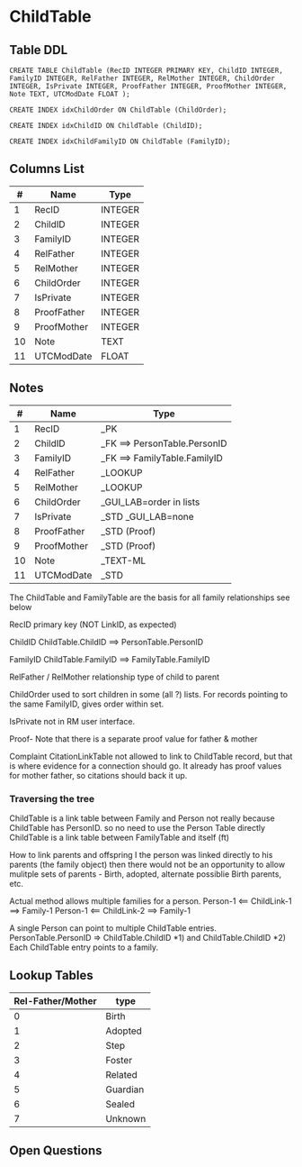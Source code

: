# ChildTable

## Table DDL

```
CREATE TABLE ChildTable (RecID INTEGER PRIMARY KEY, ChildID INTEGER, FamilyID INTEGER, RelFather INTEGER, RelMother INTEGER, ChildOrder INTEGER, IsPrivate INTEGER, ProofFather INTEGER, ProofMother INTEGER, Note TEXT, UTCModDate FLOAT );

CREATE INDEX idxChildOrder ON ChildTable (ChildOrder);

CREATE INDEX idxChildID ON ChildTable (ChildID);

CREATE INDEX idxChildFamilyID ON ChildTable (FamilyID);
```

## Columns List

| #   | Name        | Type    |
| --- | ----------- | ------- |
| 1   | RecID       | INTEGER |
| 2   | ChildID     | INTEGER |
| 3   | FamilyID    | INTEGER |
| 4   | RelFather   | INTEGER |
| 5   | RelMother   | INTEGER |
| 6   | ChildOrder  | INTEGER |
| 7   | IsPrivate   | INTEGER |
| 8   | ProofFather | INTEGER |
| 9   | ProofMother | INTEGER |
| 10  | Note        | TEXT    |
| 11  | UTCModDate  | FLOAT   |

## Notes

| #   | Name        | Type                         |
| --- | ----------- | ---------------------------- |
| 1   | RecID       | _PK                          |
| 2   | ChildID     | _FK ==> PersonTable.PersonID |
| 3   | FamilyID    | _FK ==> FamilyTable.FamilyID |
| 4   | RelFather   | _LOOKUP                      |
| 5   | RelMother   | _LOOKUP                      |
| 6   | ChildOrder  | _GUI_LAB=order in lists      |
| 7   | IsPrivate   | _STD _GUI_LAB=none           |
| 8   | ProofFather | _STD (Proof)                 |
| 9   | ProofMother | _STD (Proof)                 |
| 10  | Note        | _TEXT-ML                     |
| 11  | UTCModDate  | _STD                         |

The ChildTable and FamilyTable are the basis for all family relationships
see below


RecID       primary key (NOT LinkID, as expected)

ChildID     ChildTable.ChildID ==> PersonTable.PersonID

FamilyID    ChildTable.FamilyID ==> FamilyTable.FamilyID

RelFather / RelMother      relationship type of child to parent

ChildOrder    used to sort children in some (all ?) lists.
              For records pointing to the same FamilyID, gives order within set.

IsPrivate   not in RM user interface.

Proof- Note that there is a separate proof value for father & mother


Complaint
CitationLinkTable not allowed to link to ChildTable record, but that is where evidence for a connection should go.
It already has proof values for mother father, so citations should back it up.

### Traversing the tree

ChildTable is a link table between Family and Person
not really because ChildTable has PersonID. so no need to use the Person Table directly
ChildTable is a link table between FamilyTable and itself (ft)


How to link parents and offspring
I the person was linked directly to his parents (the family object) then
there would not be an opportunity to allow mulitple sets of parents - Birth, adopted, alternate possiblie Birth parents, etc.


Actual method allows multiple families for a person. 
Person-1   <== ChildLink-1 ==> Family-1
Person-1   <== ChildLink-2 ==> Family-1

A single Person can point to multiple ChildTable entries.
PersonTable.PersonID => ChildTable.ChildID *1) and  ChildTable.ChildID *2)
    Each ChildTable entry points to a family.



## Lookup Tables

| Rel-Father/Mother | type     |
| ----------------- | -------- |
| 0                 | Birth    |
| 1                 | Adopted  |
| 2                 | Step     |
| 3                 | Foster   |
| 4                 | Related  |
| 5                 | Guardian |
| 6                 | Sealed   |
| 7                 | Unknown  |


## Open Questions


